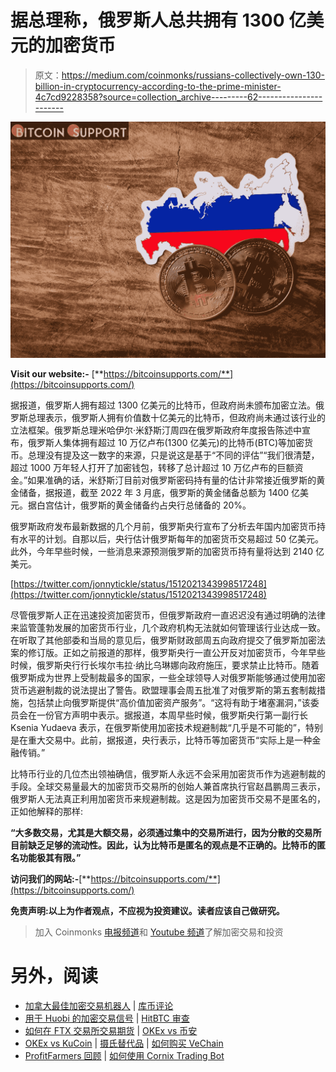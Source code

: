 # 据总理称，俄罗斯人总共拥有 1300 亿美元的加密货币

> 原文：<https://medium.com/coinmonks/russians-collectively-own-130-billion-in-cryptocurrency-according-to-the-prime-minister-4c7cd9228358?source=collection_archive---------62----------------------->

![](img/4ce93256d9834f0470583892b11688ad.png)

**Visit our website:-** [**https://bitcoinsupports.com/**](https://bitcoinsupports.com/)

据报道，俄罗斯人拥有超过 1300 亿美元的比特币，但政府尚未颁布加密立法。俄罗斯总理表示，俄罗斯人拥有价值数十亿美元的比特币，但政府尚未通过该行业的立法框架。俄罗斯总理米哈伊尔·米舒斯汀周四在俄罗斯政府年度报告陈述中宣布，俄罗斯人集体拥有超过 10 万亿卢布(1300 亿美元)的比特币(BTC)等加密货币。总理没有提及这一数字的来源，只是说这是基于“不同的评估”“我们很清楚，超过 1000 万年轻人打开了加密钱包，转移了总计超过 10 万亿卢布的巨额资金。”如果准确的话，米舒斯汀目前对俄罗斯密码持有量的估计非常接近俄罗斯的黄金储备，据报道，截至 2022 年 3 月底，俄罗斯的黄金储备总额为 1400 亿美元。据白宫估计，俄罗斯的黄金储备约占央行总储备的 20%。

俄罗斯政府发布最新数据的几个月前，俄罗斯央行宣布了分析去年国内加密货币持有水平的计划。自那以后，央行估计俄罗斯每年的加密货币交易超过 50 亿美元。此外，今年早些时候，一些消息来源预测俄罗斯的加密货币持有量将达到 2140 亿美元。

[https://twitter.com/jonnytickle/status/1512021343998517248](https://twitter.com/jonnytickle/status/1512021343998517248)

尽管俄罗斯人正在迅速投资加密货币，但俄罗斯政府一直迟迟没有通过明确的法律来监管蓬勃发展的加密货币行业，几个政府机构无法就如何管理该行业达成一致。在听取了其他部委和当局的意见后，俄罗斯财政部周五向政府提交了俄罗斯加密法案的修订版。正如之前报道的那样，俄罗斯央行一直公开反对加密货币，今年早些时候，俄罗斯央行行长埃尔韦拉·纳比乌琳娜向政府施压，要求禁止比特币。随着俄罗斯成为世界上受制裁最多的国家，一些全球领导人对俄罗斯能够通过使用加密货币逃避制裁的说法提出了警告。欧盟理事会周五批准了对俄罗斯的第五套制裁措施，包括禁止向俄罗斯提供“高价值加密资产服务”。“这将有助于堵塞漏洞，”该委员会在一份官方声明中表示。据报道，本周早些时候，俄罗斯央行第一副行长 Ksenia Yudaeva 表示，在俄罗斯使用加密技术规避制裁“几乎是不可能的”，特别是在重大交易中。此前，据报道，央行表示，比特币等加密货币“实际上是一种金融传销。”

比特币行业的几位杰出领袖确信，俄罗斯人永远不会采用加密货币作为逃避制裁的手段。全球交易量最大的加密货币交易所的创始人兼首席执行官赵昌鹏周三表示，俄罗斯人无法真正利用加密货币来规避制裁。这是因为加密货币交易不是匿名的，正如他解释的那样:

**“大多数交易，尤其是大额交易，必须通过集中的交易所进行，因为分散的交易所目前缺乏足够的流动性。因此，认为比特币是匿名的观点是不正确的。比特币的匿名功能极其有限。”**

**访问我们的网站:-**[**https://bitcoinsupports.com/**](https://bitcoinsupports.com/)

**免责声明:以上为作者观点，不应视为投资建议。读者应该自己做研究。**

> 加入 Coinmonks [电报频道](https://t.me/coincodecap)和 [Youtube 频道](https://www.youtube.com/c/coinmonks/videos)了解加密交易和投资

# 另外，阅读

*   [加拿大最佳加密交易机器人](https://coincodecap.com/5-best-crypto-trading-bots-in-canada) | [库币评论](https://coincodecap.com/kucoin-review)
*   [用于 Huobi 的加密交易信号](https://coincodecap.com/huobi-crypto-trading-signals) | [HitBTC 审查](/coinmonks/hitbtc-review-c5143c5d53c2)
*   [如何在 FTX 交易所交易期货](https://coincodecap.com/ftx-futures-trading) | [OKEx vs 币安](https://coincodecap.com/okex-vs-binance)
*   [OKEx vs KuCoin](https://coincodecap.com/okex-kucoin) | [摄氏替代品](https://coincodecap.com/celsius-alternatives) | [如何购买 VeChain](https://coincodecap.com/buy-vechain)
*   [ProfitFarmers 回顾](https://coincodecap.com/profitfarmers-review) | [如何使用 Cornix Trading Bot](https://coincodecap.com/cornix-trading-bot)